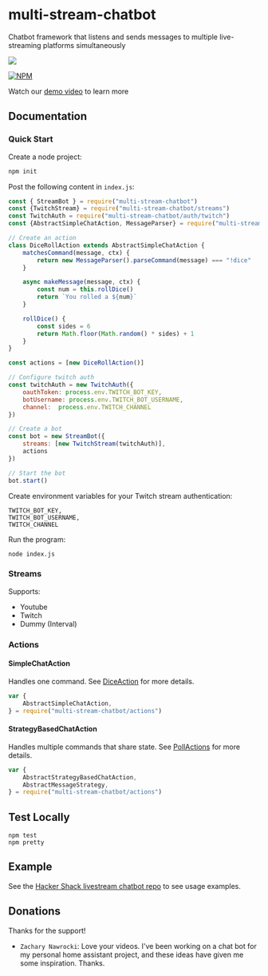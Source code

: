 # multi-stream-chatbot
Chatbot framework that listens and sends messages to multiple live-streaming platforms simultaneously

![](https://github.com/HackerShackOfficial/multi-stream-chatbot/workflows/Node%20CI/badge.svg)

[![NPM](https://nodei.co/npm/multi-stream-chatbot.png)](https://nodei.co/npm/multi-stream-chatbot/)

Watch our [demo video](https://youtu.be/hGiNf4Wnbkc) to learn more

## Documentation

### Quick Start

Create a node project:

```bash
npm init
```

Post the following content in `index.js`:

```js
const { StreamBot } = require("multi-stream-chatbot")
const {TwitchStream} = require("multi-stream-chatbot/streams")
const TwitchAuth = require("multi-stream-chatbot/auth/twitch")
const {AbstractSimpleChatAction, MessageParser} = require("multi-stream-chatbot/actions")

// Create an action
class DiceRollAction extends AbstractSimpleChatAction {
    matchesCommand(message, ctx) {
        return new MessageParser().parseCommand(message) === "!dice"
    }

    async makeMessage(message, ctx) {
        const num = this.rollDice()
        return `You rolled a ${num}`
    }

    rollDice() {
        const sides = 6
        return Math.floor(Math.random() * sides) + 1
    }
}

const actions = [new DiceRollAction()]

// Configure twitch auth
const twitchAuth = new TwitchAuth({
    oauthToken: process.env.TWITCH_BOT_KEY,
    botUsername: process.env.TWITCH_BOT_USERNAME,
    channel:  process.env.TWITCH_CHANNEL
})

// Create a bot
const bot = new StreamBot({
    streams: [new TwitchStream(twitchAuth)],
    actions
})

// Start the bot
bot.start()

```

Create environment variables for your Twitch stream authentication:

```
TWITCH_BOT_KEY,
TWITCH_BOT_USERNAME,
TWITCH_CHANNEL
```

Run the program:

```
node index.js
```

### Streams

Supports:

- Youtube
- Twitch
- Dummy (Interval)

### Actions

#### SimpleChatAction

Handles one command. See [DiceAction](https://github.com/HackerShackOfficial/hackershack-livestream-chatbot/blob/master/src/actions/registered/diceRollAction.js) for more details.

```js 
var {
    AbstractSimpleChatAction,
} = require("multi-stream-chatbot/actions")
```

#### StrategyBasedChatAction

Handles multiple commands that share state. See [PollActions](https://github.com/HackerShackOfficial/hackershack-livestream-chatbot/blob/master/src/actions/registered/pollAction.js) for more details.

```js 
var {
    AbstractStrategyBasedChatAction,
    AbstractMessageStrategy,
} = require("multi-stream-chatbot/actions")
```

## Test Locally

```
npm test
npm pretty
```

## Example

See the [Hacker Shack livestream chatbot repo](https://github.com/HackerShackOfficial/hackershack-livestream-chatbot) to see usage examples. 

## Donations

Thanks for the support!

 - `Zachary Nawrocki`: Love your videos. I've been working on a chat bot for my personal home assistant project, and these ideas have given me some inspiration. Thanks.
